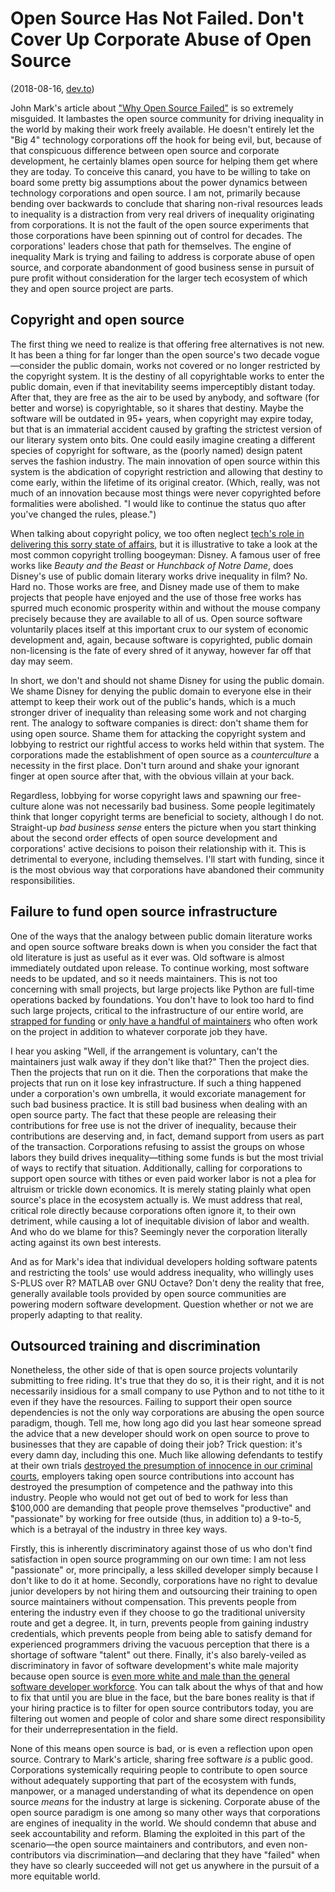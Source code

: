 # Open Source Has Not Failed. Don't Cover Up Corporate Abuse of Open Source
(2018-08-16, [dev.to](https://dev.to/lethargilistic/open-source-has-not-failed-dont-cover-up-corporate-abuse-of-open-source-3ffe))

John Mark's article about ["Why Open Source Failed"](https://medium.com/@johnmark/why-open-source-failed-6cae5d6a9f6) is so extremely misguided. It lambastes the open source community for driving inequality in the world by making their work freely available. He doesn't entirely let the "Big 4" technology corporations off the hook for being evil, but, because of that conspicuous difference between open source and corporate development, he certainly blames open source for helping them get where they are today. To conceive this canard, you have to be willing to take on board some pretty big assumptions about the power dynamics between technology corporations and open source. I am not, primarily because bending over backwards to conclude that sharing non-rival resources leads to inequality is a distraction from very real drivers of inequality originating from corporations. It is not the fault of the open source experiments that those corporations have been spinning out of control for decades. The corporations' leaders chose that path for themselves. The engine of inequality Mark is trying and failing to address is corporate abuse of open source, and corporate abandonment of good business sense in pursuit of pure profit without consideration for the larger tech ecosystem of which they and open source project are parts.

## Copyright and open source
The first thing we need to realize is that offering free alternatives is not new. It has been a thing for far longer than the open source's two decade vogue&mdash;consider the public domain, works not covered or no longer restricted by the copyright system. It is the destiny of all copyrightable works to enter the public domain, even if that inevitability seems imperceptibly distant today. After that, they are free as the air to be used by anybody, and software (for better and worse) is copyrightable, so it shares that destiny.  Maybe the software will be outdated in 95+ years, when copyright may expire today, but that is an immaterial accident caused by grafting the strictest version of our literary system onto bits. One could easily imagine creating a different species of copyright for software, as the (poorly named) design patent serves the fashion industry. The main innovation of open source within this system is the abdication of copyright restriction and allowing that destiny to come early, within the lifetime of its original creator. (Which, really, was not much of an innovation because most things were never copyrighted before formalities were abolished. "I would like to continue the status quo after you've changed the rules, please.") 

When talking about copyright policy, we too often neglect [tech's role in delivering this sorry state of affairs](https://youtu.be/ZT2EIVEoj5I?t=815), but it is illustrative to take a look at the most common copyright trolling boogeyman: Disney. A famous user of free works like *Beauty and the Beast* or *Hunchback of Notre Dame*, does Disney's use of public domain literary works drive inequality in film? No. Hard no. Those works are free, and Disney made use of them to make projects that people have enjoyed and the use of those free works has spurred much economic prosperity within and without the mouse company precisely because they are available to all of us. Open source software voluntarily places itself at this important crux to our system of economic development and, again, because software is copyrighted, public domain non-licensing is the fate of every shred of it anyway, however far off that day may seem.

In short, we don't and should not shame Disney for using the public domain. We shame Disney for denying the public domain to everyone else in their attempt to keep their work out of the public's hands, which is a much stronger driver of inequality than releasing some work and not charging rent. The analogy to software companies is direct: don't shame them for using open source. Shame them for attacking the copyright system and lobbying to restrict our rightful access to works held within that system. The corporations made the establishment of open source as a *counterculture* a necessity in the first place. Don't turn around and shake your ignorant finger at open source after that, with the obvious villain at your back.

Regardless, lobbying for worse copyright laws and spawning our free-culture alone was not necessarily bad business. Some people legitimately think that longer copyright terms are beneficial to society, although I do not. Straight-up *bad business sense* enters the picture when you start thinking about the second order effects of open source development and corporations' active decisions to poison their relationship with it. This is detrimental to everyone, including themselves.  I'll start with funding, since it is the most obvious way that corporations have abandoned their community responsibilities. 

## Failure to fund open source infrastructure
One of the ways that the analogy between public domain literature works and open source software breaks down is when you consider the fact that old literature is just as useful as it ever was. Old software is almost immediately outdated upon release. To continue working, most software needs to be updated, and so it needs maintainers. This is not too concerning with small projects, but large projects like Python are full-time operations backed by foundations. You don't have to look too hard to find such large projects, critical to the infrastructure of our entire world, are [strapped for funding](https://talkpython.fm/episodes/show/84/are-we-failing-to-fund-python-s-core-infrastructure) or [only have a handful of maintainers](https://www.youtube.com/watch?v=KJ9Y0midtW4) who often work on the project in addition to whatever corporate job they have.

I hear you asking "Well, if the arrangement is voluntary, can't the maintainers just walk away if they don't like that?" Then the project dies. Then the projects that run on it die. Then the corporations that make the projects that run on it lose key infrastructure. If such a thing happened under a corporation's own umbrella, it would excoriate management for such bad business practice. It is still bad business when dealing with an open source party. The fact that these people are releasing their contributions for free use is not the driver of inequality, because their contributions are deserving and, in fact, demand support from users as part of the transaction. Corporations refusing to assist the groups on whose labors they build drives inequality&mdash;tithing some funds is but the most trivial of ways to rectify that situation. Additionally, calling for corporations to support open source with tithes or even paid worker labor is not a plea for altruism or trickle down economics. It is merely stating plainly what open source's place in the ecosystem actually is. We must address that real, critical role directly because corporations often ignore it, to their own detriment, while causing a lot of inequitable division of labor and wealth. And who do we blame for this? Seemingly never the corporation literally acting against its own best interests.

And as for Mark's idea that individual developers holding software patents and restricting the tools' use would address inequality, who willingly uses S-PLUS over R?  MATLAB over GNU Octave? Don't deny the reality that free, generally available tools provided by open source communities are powering modern software development. Question whether or not we are properly adapting to that reality.

## Outsourced training and discrimination
Nonetheless, the other side of that is open source projects voluntarily submitting to free riding. It's true that they do so, it is their right, and it is not necessarily insidious for a small company to use Python and to not tithe to it even if they have the resources. Failing to support their open source dependencies is not the only way corporations are abusing the open source paradigm, though. Tell me, how long ago did you last hear someone spread the advice that a new developer should work on open source to prove to businesses that they are capable of doing their job? Trick question: it's every damn day, including this one. Much like allowing defendants to testify at their own trials [destroyed the presumption of innocence in our criminal courts](https://ilr.law.uiowa.edu/print/volume-103-issue-2/the-silence-penalty/), employers taking open source contributions into account has destroyed the presumption of competence and the pathway into this industry. People who would not get out of bed to work for less than $100,000 are demanding that people prove themselves "productive" and "passionate" by working for free outside (thus, in addition to) a 9-to-5, which is a betrayal of the industry in three key ways.

Firstly, this is inherently discriminatory against those of us who don't find satisfaction in open source programming on our own time: I am not less "passionate" or, more principally, a less skilled developer simply because I don't like to do it at home. Secondly, corporations have no right to devalue junior developers by not hiring them and outsourcing their training to open source maintainers without compensation. This prevents people from entering the industry even if they choose to go the traditional university route and get a degree. It, in turn, prevents people from gaining industry credentials, which prevents people from being able to satisfy demand for experienced programmers driving the vacuous perception that there is a shortage of software "talent" out there. Finally, it's also barely-veiled as discriminatory in favor of software development's white male majority because open source is [even more white and male than the general software developer workforce](https://readwrite.com/2013/12/11/open-source-diversity/). You can talk about the whys of that and how to fix that until you are blue in the face, but the bare bones reality is that if your hiring practice is to filter for open source contributors today, you are filtering out women and people of color and share some direct responsibility for their underrepresentation in the field.

None of this means open source is bad, or is even a reflection upon open source. Contrary to Mark's article, sharing free software *is* a public good. Corporations systemically requiring people to contribute to open source without adequately supporting that part of the ecosystem with funds, manpower, or a managed understanding of what its dependence on open source *means* for the industry at large is sickening. Corporate abuse of the open source paradigm is one among so many other ways that corporations are engines of inequality in the world. We should condemn that abuse and seek accountability and reform. Blaming the exploited in this part of the scenario&mdash;the open source maintainers and contributors, and even non-contributors via discrimination&mdash;and declaring that they have "failed" when they have so clearly succeeded will not get us anywhere in the pursuit of a more equitable world.
